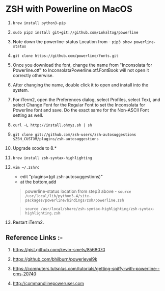 # ZSH with Powerline on MacOS

1. ```brew install python3-pip```
2. ```sudo pip3 install git+git://github.com/Lokaltog/powerline```
3. Note down the powerline-status Location from - ```pip3 show powerline-status```
4. ```git clone https://github.com/powerline/fonts.git```
5. Once you download the font, change the name from "Inconsolata for Powerline.otf" to InconsolataPowerline.otf.FontBook will not open it correctly otherwise.
6. After changing the name, double click it to open and install into the system.
7. For iTerm2, open the Preferences dialog, select Profiles, select Text, and select Change Font for the Regular Font to set the Inconsolata for Powerline font and save.
   Do the exact same for the Non-ASCII Font setting as well.
8. ```curl -L http://install.ohmyz.sh | sh```
9. ```git clone git://github.com/zsh-users/zsh-autosuggestions $ZSH_CUSTOM/plugins/zsh-autosuggestions```
10. Upgrade xcode to 8.*
11. ```brew install zsh-syntax-highlighting```
10. ```vim ~/.zshrc```
    - edit "plugins=(git zsh-autosuggestions)"
    - at the bottom,add 
     > powerline-status location from step3 above - ```source /usr/local/lib/python3.4/site-packages/powerline/bindings/zsh/powerline.zsh```

     > ```source /usr/local/share/zsh-syntax-highlighting/zsh-syntax-highlighting.zsh```
11. Restart iTerm2.

## Reference Links :- 

1. https://gist.github.com/kevin-smets/8568070

2. https://github.com/bhilburn/powerlevel9k

3. https://computers.tutsplus.com/tutorials/getting-spiffy-with-powerline--cms-20740

4. http://commandlinepoweruser.com
